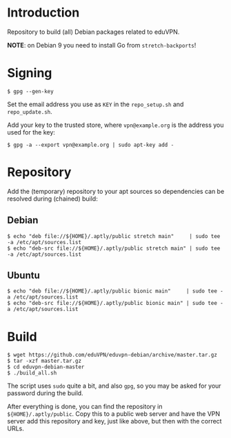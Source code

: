 # Introduction

Repository to build (all) Debian packages related to eduVPN.

**NOTE**: on Debian 9 you need to install Go from `stretch-backports`!

# Signing

    $ gpg --gen-key

Set the email address you use as `KEY` in the `repo_setup.sh` and 
`repo_update.sh`.

Add your key to the trusted store, where `vpn@example.org` is the address you
used for the key:

    $ gpg -a --export vpn@example.org | sudo apt-key add -

# Repository

Add the (temporary) repository to your apt sources so dependencies can be 
resolved during (chained) build:

## Debian

    $ echo "deb file://${HOME}/.aptly/public stretch main"     | sudo tee -a /etc/apt/sources.list
    $ echo "deb-src file://${HOME}/.aptly/public stretch main" | sudo tee -a /etc/apt/sources.list

## Ubuntu

    $ echo "deb file://${HOME}/.aptly/public bionic main"     | sudo tee -a /etc/apt/sources.list
    $ echo "deb-src file://${HOME}/.aptly/public bionic main" | sudo tee -a /etc/apt/sources.list

# Build

    $ wget https://github.com/eduVPN/eduvpn-debian/archive/master.tar.gz
    $ tar -xzf master.tar.gz
    $ cd eduvpn-debian-master
    $ ./build_all.sh

The script uses `sudo` quite a bit, and also `gpg`, so you may be asked for
your password during the build.

After everything is done, you can find the repository in 
`${HOME}/.aptly/public`. Copy this to a public web server and have the VPN 
server add this repository and key, just like above, but then with the correct
URLs.
